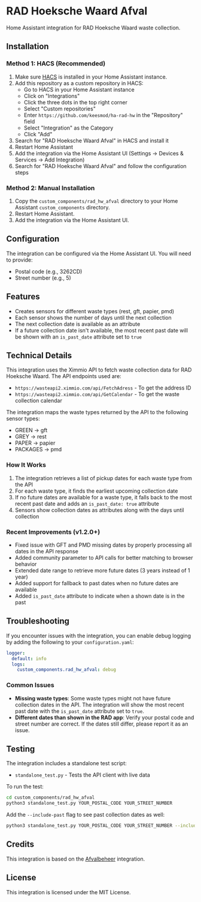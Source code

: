 # RAD Hoeksche Waard Afval

Home Assistant integration for RAD Hoeksche Waard waste collection.

## Installation

### Method 1: HACS (Recommended)

1. Make sure [HACS](https://hacs.xyz/) is installed in your Home Assistant instance.
2. Add this repository as a custom repository in HACS:
   - Go to HACS in your Home Assistant instance
   - Click on "Integrations"
   - Click the three dots in the top right corner
   - Select "Custom repositories"
   - Enter `https://github.com/keesmod/ha-rad-hw` in the "Repository" field
   - Select "Integration" as the Category
   - Click "Add"
3. Search for "RAD Hoeksche Waard Afval" in HACS and install it
4. Restart Home Assistant
5. Add the integration via the Home Assistant UI (Settings -> Devices & Services -> Add Integration)
6. Search for "RAD Hoeksche Waard Afval" and follow the configuration steps

### Method 2: Manual Installation

1. Copy the `custom_components/rad_hw_afval` directory to your Home Assistant `custom_components` directory.
2. Restart Home Assistant.
3. Add the integration via the Home Assistant UI.

## Configuration

The integration can be configured via the Home Assistant UI. You will need to provide:

- Postal code (e.g., 3262CD)
- Street number (e.g., 5)

## Features

- Creates sensors for different waste types (rest, gft, papier, pmd)
- Each sensor shows the number of days until the next collection
- The next collection date is available as an attribute
- If a future collection date isn't available, the most recent past date will be shown with an `is_past_date` attribute set to `true`

## Technical Details

This integration uses the Ximmio API to fetch waste collection data for RAD Hoeksche Waard. The API endpoints used are:

- `https://wasteapi2.ximmio.com/api/FetchAdress` - To get the address ID
- `https://wasteapi2.ximmio.com/api/GetCalendar` - To get the waste collection calendar

The integration maps the waste types returned by the API to the following sensor types:

- GREEN -> gft
- GREY -> rest
- PAPER -> papier
- PACKAGES -> pmd

### How It Works

1. The integration retrieves a list of pickup dates for each waste type from the API
2. For each waste type, it finds the earliest upcoming collection date
3. If no future dates are available for a waste type, it falls back to the most recent past date and adds an `is_past_date: true` attribute
4. Sensors show collection dates as attributes along with the days until collection

### Recent Improvements (v1.2.0+)

- Fixed issue with GFT and PMD missing dates by properly processing all dates in the API response
- Added community parameter to API calls for better matching to browser behavior
- Extended date range to retrieve more future dates (3 years instead of 1 year)
- Added support for fallback to past dates when no future dates are available
- Added `is_past_date` attribute to indicate when a shown date is in the past

## Troubleshooting

If you encounter issues with the integration, you can enable debug logging by adding the following to your `configuration.yaml`:

```yaml
logger:
  default: info
  logs:
    custom_components.rad_hw_afval: debug
```

### Common Issues

- **Missing waste types**: Some waste types might not have future collection dates in the API. The integration will show the most recent past date with the `is_past_date` attribute set to `true`.
- **Different dates than shown in the RAD app**: Verify your postal code and street number are correct. If the dates still differ, please report it as an issue.

## Testing

The integration includes a standalone test script:

- `standalone_test.py` - Tests the API client with live data

To run the test:

```bash
cd custom_components/rad_hw_afval
python3 standalone_test.py YOUR_POSTAL_CODE YOUR_STREET_NUMBER
```

Add the `--include-past` flag to see past collection dates as well:

```bash
python3 standalone_test.py YOUR_POSTAL_CODE YOUR_STREET_NUMBER --include-past
```

## Credits

This integration is based on the [Afvalbeheer](https://github.com/pippyn/Home-Assistant-Sensor-Afvalbeheer) integration.

## License

This integration is licensed under the MIT License.
